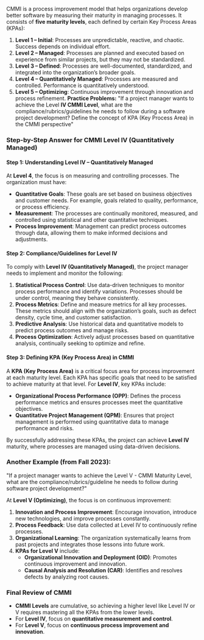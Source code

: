 CMMI is a process improvement model that helps organizations develop better software by measuring their maturity in managing processes. It consists of **five maturity levels**, each defined by certain Key Process Areas (KPAs):

1. **Level 1 – Initial**: Processes are unpredictable, reactive, and chaotic. Success depends on individual effort.
2. **Level 2 – Managed**: Processes are planned and executed based on experience from similar projects, but they may not be standardized.
3. **Level 3 – Defined**: Processes are well-documented, standardized, and integrated into the organization’s broader goals.
4. **Level 4 – Quantitatively Managed**: Processes are measured and controlled. Performance is quantitatively understood.
5. **Level 5 – Optimizing**: Continuous improvement through innovation and process refinement.
**Practice Problems:**
"If a project manager wants to achieve the Level **IV CMMI Level**, what are the compliance/rubrics/guidelines he needs to follow during a software project development? Define the concept of KPA (Key Process Area) in the CMMI perspective"​

### **Step-by-Step Answer for CMMI Level IV (Quantitatively Managed)**

#### **Step 1: Understanding Level IV – Quantitatively Managed**

At **Level 4**, the focus is on measuring and controlling processes. The organization must have:

- **Quantitative Goals**: These goals are set based on business objectives and customer needs. For example, goals related to quality, performance, or process efficiency.
- **Measurement**: The processes are continually monitored, measured, and controlled using statistical and other quantitative techniques.
- **Process Improvement**: Management can predict process outcomes through data, allowing them to make informed decisions and adjustments.

#### **Step 2: Compliance/Guidelines for Level IV**

To comply with **Level IV (Quantitatively Managed)**, the project manager needs to implement and monitor the following:

1. **Statistical Process Control**: Use data-driven techniques to monitor process performance and identify variations. Processes should be under control, meaning they behave consistently.
2. **Process Metrics**: Define and measure metrics for all key processes. These metrics should align with the organization’s goals, such as defect density, cycle time, and customer satisfaction.
3. **Predictive Analysis**: Use historical data and quantitative models to predict process outcomes and manage risks.
4. **Process Optimization**: Actively adjust processes based on quantitative analysis, continually seeking to optimize and refine.
#### **Step 3: Defining KPA (Key Process Area) in CMMI**

A **KPA (Key Process Area)** is a critical focus area for process improvement at each maturity level. Each KPA has specific goals that need to be satisfied to achieve maturity at that level. For **Level IV**, key KPAs include:

- **Organizational Process Performance (OPP)**: Defines the process performance metrics and ensures processes meet the quantitative objectives.
- **Quantitative Project Management (QPM)**: Ensures that project management is performed using quantitative data to manage performance and risks.

By successfully addressing these KPAs, the project can achieve **Level IV** maturity, where processes are managed using data-driven decisions.


### **Another Example** (from Fall 2023):

"If a project manager wants to achieve the Level V - CMMI Maturity Level, what are the compliance/rubrics/guideline he needs to follow during software project development?"​

At **Level V (Optimizing)**, the focus is on continuous improvement:

1. **Innovation and Process Improvement**: Encourage innovation, introduce new technologies, and improve processes constantly.
2. **Process Feedback**: Use data collected at Level IV to continuously refine processes.
3. **Organizational Learning**: The organization systematically learns from past projects and integrates those lessons into future work.
4. **KPAs for Level V** include:
    - **Organizational Innovation and Deployment (OID)**: Promotes continuous improvement and innovation.
    - **Causal Analysis and Resolution (CAR)**: Identifies and resolves defects by analyzing root causes.

### **Final Review of CMMI**

- **CMMI Levels** are cumulative, so achieving a higher level like Level IV or V requires mastering all the KPAs from the lower levels.
- For **Level IV**, focus on **quantitative measurement and control**.
- For **Level V**, focus on **continuous process improvement and innovation**.